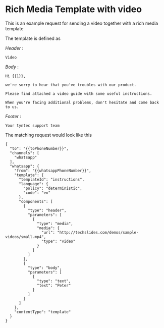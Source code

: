 # Rich Media Template with video

This is an example request for sending a video together with a rich media template

The template is defined as

*Header* : 

    Video

*Body* : 

````
Hi {{1}}, 
 
we're sorry to hear that you've troubles with our product. 
 
Please find attached a video guide with some useful instructions. 
 
When you're facing additional problems, don't hesitate and come back to us.  
````

*Footer* :

    Your tyntec support team

The matching request would look like this

````
{
  "to": "{{toPhoneNumber}}",
  "channels": [
    "whatsapp"
  ],
  "whatsapp": {
    "from": "{{whatsappPhoneNumber}}",
    "template": {
      "templateId": "instructions",
      "language": {
        "policy": "deterministic",
        "code": "en"
      },
      "components": [
        {
          "type": "header",
          "parameters": [
            {
              "type": "media",
              "media": {
                "url": "http://techslides.com/demos/sample-videos/small.mp4",
                "type": "video"
              }
            }
          ]
        },
        {
          "type": "body",
          "parameters": [
            {
              "type": "text",
              "text": "Peter"
            }
          ]
        }
      ]
    },
    "contentType": "template"
  }
}
````